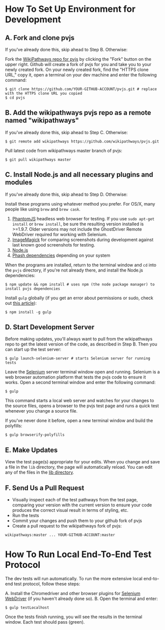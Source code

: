 # How To Set Up Environment for Development

## A. Fork and clone pvjs

If you've already done this, skip ahead to Step B. Otherwise:

Fork the [WikiPathways repo for pvjs](https://github.com/wikipathways/pvjs/fork) by clicking the "Fork" button on the upper right. Github will create a fork of pvjs for you and take you to your newly created fork. On your newly created fork, find the "HTTPS clone URL," copy it, open a terminal on your dev machine and enter the following command:

```
$ git clone https://github.com/YOUR-GITHUB-ACCOUNT/pvjs.git # replace with the HTTPS clone URL you copied
$ cd pvjs
```

## B. Add the wikipathways pvjs repo as a remote named "wikipathways"

If you've already done this, skip ahead to Step C. Otherwise:

```
$ git remote add wikipathways https://github.com/wikipathways/pvjs.git
```

Pull latest code from wikipathways master branch of pvjs:

```
$ git pull wikipathways master
```

## C. Install Node.js and all necessary plugins and modules

If you've already done this, skip ahead to Step D. Otherwise:

Install these programs using whatever method you prefer. For OS/X, many people like using `brew` and `brew cask`.

1. [PhantomJS](http://phantomjs.org/) headless web browser for testing. If you use ```sudo apt-get install``` or ```brew install```, be sure the resulting version installed is >=1.9.7. Older versions may not include the GhostDriver Remote WebDriver required for working with Selenium.
2. [ImageMagick](http://www.imagemagick.org/) for comparing screenshots during development against last known good screenshots for testing.
3. [Node.js](http://nodejs.org/download/)
4. [Phash dependencies](https://github.com/aaronm67/node-phash) depending on your system

When the programs are installed, return to the terminal window and `cd` into the `pvjs` directory, if you're not already there, and install the Node.js dependencies:

```
$ npm update && npm install # uses npm (the node package manager) to install pvjs dependencies
```

Install `gulp` globally (if you get an error about permissions or sudo, check out [this article](http://competa.com/blog/2014/12/how-to-run-npm-without-sudo/)):

```
$ npm install -g gulp
```

## D. Start Development Server

Before making updates, you'll always want to pull from the wikipathways repo to get the latest version of the code, as described in Step B. Then you can start up the test server:

```
$ gulp launch-selenium-server # starts Selenium server for running tests
```

Leave the [Selenium](http://docs.seleniumhq.org/) server terminal window open and running. Selenium is a web browser automation platform that tests the pvjs code to ensure it works. Open a second terminal window and enter the following command:

```
$ gulp
```
This command starts a local web server and watches for your changes to the source files, opens a browser to the pvjs test page and runs a quick test whenever you change a source file.

If you've never done it before, open a new terminal window and build the polyfills:

```
$ gulp browserify-polyfills
```

## E. Make Updates

View the test page(s) appropriate for your edits. When you change and save a file in the `lib` directory, the page will automatically reload. You can edit any of the files in the [lib directory](https://github.com/wikipathways/pvjs/tree/master/lib).

## F. Send Us a Pull Request

* Visually inspect each of the test pathways from the test page, comparing your version with the current version to ensure your code produces the correct visual result in terms of styling, etc.
* Run the tests
* Commit your changes and push them to your github fork of pvjs
* Create a pull request to the wikipathways fork of pvjs:
```
wikipathways:master ... YOUR-GITHUB-ACCOUNT:master
```

# How To Run Local End-To-End Test Protocol

The dev tests will run automatically. To run the more extensive local end-to-end test protocol, follow these steps:

A. Install the Chromedriver and other browser plugins for [Selenium WebDriver](http://docs.seleniumhq.org/projects/webdriver/) (if you haven't already done so).
B. Open the terminal and enter:

```
$ gulp testLocalhost
```

Once the tests finish running, you will see the results in the terminal window. Each test should pass (green).
